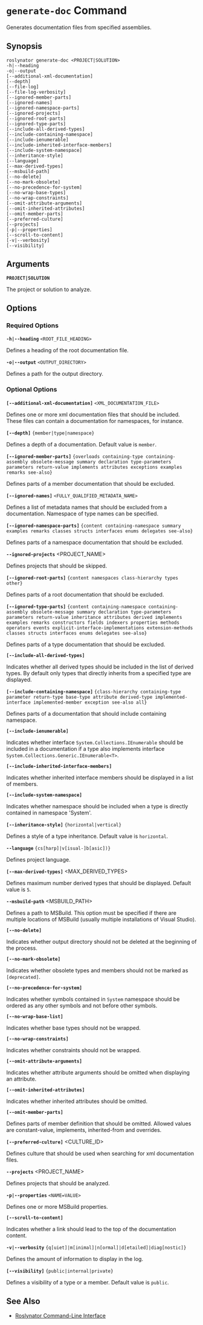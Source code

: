 
# `generate-doc` Command

Generates documentation files from specified assemblies.

## Synopsis

```
roslynator generate-doc <PROJECT|SOLUTION>
-h|--heading
-o|--output
[--additional-xml-documentation]
[--depth]
[--file-log]
[--file-log-verbosity]
[--ignored-member-parts]
[--ignored-names]
[--ignored-namespace-parts]
[--ignored-projects]
[--ignored-root-parts]
[--ignored-type-parts]
[--include-all-derived-types]
[--include-containing-namespace]
[--include-ienumerable]
[--include-inherited-interface-members]
[--include-system-namespace]
[--inheritance-style]
[--language]
[--max-derived-types]
[--msbuild-path]
[--no-delete]
[--no-mark-obsolete]
[--no-precedence-for-system]
[--no-wrap-base-types]
[--no-wrap-constraints]
[--omit-attribute-arguments]
[--omit-inherited-attributes]
[--omit-member-parts]
[--preferred-culture]
[--projects]
[-p|--properties]
[--scroll-to-content]
[-v|--verbosity]
[--visibility]
```

## Arguments

**`PROJECT|SOLUTION`**

The project or solution to analyze.

## Options

### Required Options

**`-h|--heading`** `<ROOT_FILE_HEADING>`

Defines a heading of the root documentation file.

**`-o|--output`** `<OUTPUT_DIRECTORY>`

Defines a path for the output directory.

### Optional Options

**`[--additional-xml-documentation]`** `<XML_DOCUMENTATION_FILE>`

Defines one or more xml documentation files that should be included. These files can contain a documentation for namespaces, for instance.

**`[--depth]`** `{member|type|namespace}`

Defines a depth of a documentation. Default value is `member`.

**`[--ignored-member-parts]`** `{overloads containing-type containing-assembly obsolete-message summary declaration type-parameters parameters return-value implements attributes exceptions examples remarks see-also}`

Defines parts of a member documentation that should be excluded.

**`[--ignored-names]`** `<FULLY_QUALIFIED_METADATA_NAME>`

Defines a list of metadata names that should be excluded from a documentation. Namespace of type names can be specified.

**`[--ignored-namespace-parts]`** `{content containing-namespace summary examples remarks classes structs interfaces enums delegates see-also}`

Defines parts of a namespace documentation that should be excluded.

**`--ignored-projects`** <PROJECT_NAME>

Defines projects that should be skipped.

**`[--ignored-root-parts]`** `{content namespaces class-hierarchy types other}`

Defines parts of a root documentation that should be excluded.

**`[--ignored-type-parts]`** `{content containing-namespace containing-assembly obsolete-message summary declaration type-parameters parameters return-value inheritance attributes derived implements examples remarks constructors fields indexers properties methods operators events explicit-interface-implementations extension-methods classes structs interfaces enums delegates see-also}`

Defines parts of a type documentation that should be excluded.

**`[--include-all-derived-types]`**

Indicates whether all derived types should be included in the list of derived types. By default only types that directly inherits from a specified type are displayed.

**`[--include-containing-namespace]`** `{class-hierarchy containing-type parameter return-type base-type attribute derived-type implemented-interface implemented-member exception see-also all}`

Defines parts of a documentation that should include containing namespace.

**`[--include-ienumerable]`**

Indicates whether interface `System.Collections.IEnumerable` should be included in a documentation if a type also implements interface `System.Collections.Generic.IEnumerable<T>`.

**`[--include-inherited-interface-members]`**

Indicates whether inherited interface members should be displayed in a list of members.

**`[--include-system-namespace]`**

Indicates whether namespace should be included when a type is directly contained in namespace 'System'.

**`[--inheritance-style]`** `{horizontal|vertical}`

Defines a style of a type inheritance. Default value is `horizontal`.

**`--language`** `{cs[harp]|v[isual-]b[asic])}`

Defines project language.

**`[--max-derived-types]`** <MAX_DERIVED_TYPES>

Defines maximum number derived types that should be displayed. Default value is `5`.

**`--msbuild-path`** <MSBUILD_PATH>

Defines a path to MSBuild. This option must be specified if there are multiple locations of MSBuild (usually multiple installations of Visual Studio).

**`[--no-delete]`**

Indicates whether output directory should not be deleted at the beginning of the process.

**`[--no-mark-obsolete]`**

Indicates whether obsolete types and members should not be marked as `[deprecated]`.

**`[--no-precedence-for-system]`**

Indicates whether symbols contained in `System` namespace should be ordered as any other symbols and not before other symbols.

**`[--no-wrap-base-list]`**

Indicates whether base types should not be wrapped.

**`[--no-wrap-constraints]`**

Indicates whether constraints should not be wrapped.

**`[--omit-attribute-arguments]`**

Indicates whether attribute arguments should be omitted when displaying an attribute.

**`[--omit-inherited-attributes]`**

Indicates whether inherited attributes should be omitted.

**`[--omit-member-parts]`**

Defines parts of member definition that should be omitted. Allowed values are constant-value, implements, inherited-from and overrides.

**`[--preferred-culture]`** <CULTURE_ID>

Defines culture that should be used when searching for xml documentation files.

**`--projects`** <PROJECT_NAME>

Defines projects that should be analyzed.

**`-p|--properties`** `<NAME=VALUE>`

Defines one or more MSBuild properties.

**`[--scroll-to-content]`**

Indicates whether a link should lead to the top of the documentation content.

**`-v|--verbosity`** `{q[uiet]|m[inimal]|n[ormal]|d[etailed]|diag[nostic]}`

Defines the amount of information to display in the log.

**`[--visibility]`** `{public|internal|private}`

Defines a visibility of a type or a member. Default value is `public`.

## See Also

* [Roslynator Command-Line Interface](README.md)
